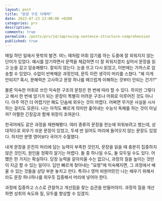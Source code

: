```yaml
---
layout: post
title: "문장 구조 이해력"
date: 2022-07-23 23:00:00 +0200
categories: prv
description: 
comments: true
permalink: /posts/prv/14/improving-sentence-structure-comprehension
published: true
---
```


매일 하던 일에서 뜻밖의 발견. 여느 때처럼 어휘 암기를 하는 도중에 잘 외워지지 않는 단어가 있었다. 예시를 암기하면서 문맥을 체감하면 더 잘 외워지겠지 싶어서 문장을 읽고 눈을 감고 암송해봤다. 잘되지 않는다. 눈을 뜨고 다시 읽었고, 이번에는 가까스로 암송할 수 있었다. 수없이 반복해온 과정인데, 문득 이런 생각이 머리를 스쳤다. "왜 이게 안되지? 혹시, 문해력은 고사하고 문장 하나를 매끄럽게 이해하는 것부터 안되는 건가?"

물론 익숙한 어휘로 쓰인 익숙한 구조의 문장은 한 번에 따라 할 수 있다. 하지만 그렇다고 해서 한 번에 암기가 되는 문장이 특별히 어려운 구조나 어휘로 이루어진 것도 아니다. 아주 약간 더 어렵기만 해도 단숨에 외우는 것이 어렵다. 어쩌면 무거운 사실을 시사하는 걸지도 모른다. 나는 아직도 빠르게 의미만 훑어내는 수능식 독해를 하는 것이 아닐까? 아찔한 긴장감과 함께 위장이 조여온다.

한국어에도 같은 과정을 재현해봤다. 여러 종류의 문장을 한눈에 외워보려고 했는데, 상대적으로 외우기 쉬운 문장이 있었고, 두세 번 읽어도 머리에 들어오지 않는 문장도 있었다. 하지만 분명 영어보다 국어가 수월했다.

내게 문장을 온전히 머리에 담는 능력이 부족한 것인지, 문장을 읽을 때 충분히 집중하지 않은 것인지, 원인을 정확히 알기는 어렵다. 둘 중 하나일 수도, 둘 모두일 수도 있다. 어쨌든 한 가지는 확실하다. 당장 능력을 갈아치울 수는 없으니, 과정의 질을 높이는 것만이 지금 할 수 있는 일이다. 답만 빠르게 찾아내는 "요령"에 익숙해지면, 그 과정에서 배울 수 있는 것들을 상당 부분 놓치고 만다. 특히나 영어 비원어민인 나는 배우기 위해서라도 문장 하나하나를 외우듯 집중해서 머리에 넣어야 한다.

과정에 집중하고 스스로 관찰하고 개선점을 찾는 습관을 만들어야지. 과정의 질을 개선하면 성취의 속도와 질, 모두를 향상할 수 있겠지.
